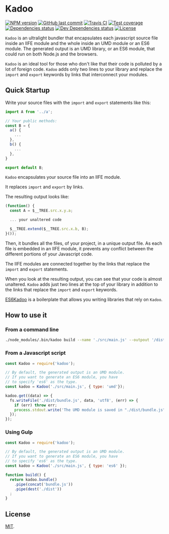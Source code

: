 # Kadoo

[![NPM version][npm-image]][npm-url]
[![GitHub last commit][commit-image]][commit-url]
[![Travis CI][travis-image]][travis-url]
[![Test coverage][coveralls-image]][coveralls-url]
[![Dependencies status][dependencies-image]][dependencies-url]
[![Dev Dependencies status][devdependencies-image]][devdependencies-url]
[![License][license-image]](LICENSE.md)

`Kadoo` is an ultralight bundler that encapsulates each javascript source file inside an IIFE module and the whole inside an UMD module or an ES6 module. The generated output is an UMD library, or an ES6 module, that could run on both Node.js and the browsers.

`Kadoo` is an ideal tool for those who don't like that their code is polluted by a lot of foreign code. `Kadoo` adds only two lines to your library and replace the `import` and `export` keywords by links that interconnect your modules.



## Quick Startup

Write your source files with the `import` and `export` statements like this:

```javascript
import A from '../a';

// Your public methods:
const B = {
  a() {
    ...
  },
  b() {
    ...
  },
}

export default B;
```

`Kadoo` encapsulates your source file into an IIFE module.

It replaces `import` and `export` by links.

The resulting output looks like:

```javascript
(function() {
  const A = $__TREE.src.x.y.a;

  ... your unaltered code

  $__TREE.extend($__TREE.src.x.b, B);
}());
```

Then, it bundles all the files, of your project, in a unique output file. As each file is embedded in an IIFE module, it prevents any conflict between the different portions of your Javascript code.

The IIFE modules are connected together by the links that replace the `import` and `export` statements.

When you look at the resulting output, you can see that your code is almost unaltered. `Kadoo` adds just two lines at the top of your library in addition to the links that replace the `import` and `export` keywords.

[ES6Kadoo](https://www.npmjs.com/package/@mobilabs/es6kadoo) is a boilerplate that allows you writing libraries that rely on `Kadoo`.


## How to use it

### From a command line

```bash
./node_modules/.bin/kadoo build --name './src/main.js' --outpout '/dist/bundle.js' --type 'umd'
```

### From a Javascript script

```javascript
const Kadoo = require('kadoo');

// By default, the generated output is an UMD module.
// If you want to generate an ES6 module, you have
// to specify 'es6' as the type.
const kadoo = Kadoo('./src/main.js', { type: 'umd'});

kadoo.get((data) => {
  fs.writeFile('./dist/bundle.js', data, 'utf8', (err) => {
    if (err) throw err;
    process.stdout.write('The UMD module is saved in "./dist/bundle.js"\n');
  });
});
```

### Using Gulp

```javascript
const Kadoo = require('kadoo');

// By default, the generated output is an UMD module.
// If you want to generate an ES6 module, you have
// to specify 'es6' as the type.
const kadoo = Kadoo('./src/main.js', { type: 'es6' });

function build() {
  return kadoo.bundle()
    .pipe(concat('bundle.js'))
    .pipe(dest('./dist'))
  ;
}
```

## License

[MIT](LICENSE.md).

<!--- URls -->

[npm-image]: https://img.shields.io/npm/v/kadoo.svg?style=flat-square
[release-image]: https://img.shields.io/github/release/jclo/kadoo.svg?include_prereleases&style=flat-square
[commit-image]: https://img.shields.io/github/last-commit/jclo/kadoo.svg?style=flat-square
[travis-image]: https://img.shields.io/travis/jclo/kadoo.svg?style=flat-square
[coveralls-image]: https://img.shields.io/coveralls/jclo/kadoo/master.svg?style=flat-square
[dependencies-image]: https://david-dm.org/jclo/kadoo/status.svg?theme=shields.io
[devdependencies-image]: https://david-dm.org/jclo/kadoo/dev-status.svg?theme=shields.io
[npm-bundle-size-image]: https://img.shields.io/bundlephobia/minzip/kadoo.svg?style=flat-square
[license-image]: https://img.shields.io/npm/l/kadoo.svg?style=flat-square

[npm-url]: https://www.npmjs.com/package/kadoo
[release-url]: https://github.com/jclo/kadoo/tags
[commit-url]: https://github.com/jclo/kadoo/commits/master
[travis-url]: https://travis-ci.org/jclo/kadoo
[coveralls-url]: https://coveralls.io/github/jclo/kadoo?branch=master
[dependencies-url]: https://david-dm.org/jclo/kadoo
[devdependencies-url]: https://david-dm.org/jclo/kadoo?type=dev
[license-url]: http://opensource.org/licenses/MIT
[npm-bundle-size-url]: https://img.shields.io/bundlephobia/minzip/kadoo
